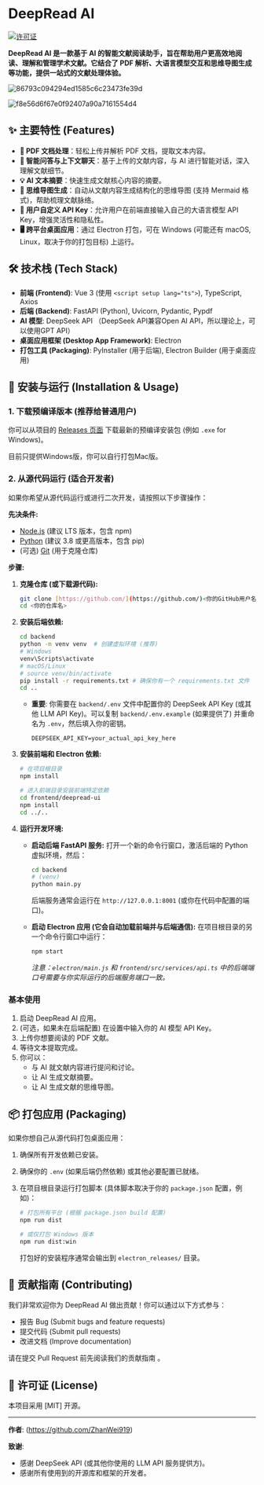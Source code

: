 # DeepRead AI 

[![许可证](https://img.shields.io/badge/license-MIT-blue.svg)](https://opensource.org/licenses/MIT)

**DeepRead AI 是一款基于 AI 的智能文献阅读助手，旨在帮助用户更高效地阅读、理解和管理学术文献。它结合了 PDF 解析、大语言模型交互和思维导图生成等功能，提供一站式的文献处理体验。**

![86793c094294ed1585c6c23473fe39d](https://github.com/user-attachments/assets/93efac89-b27d-48b7-a1a9-22e59b28f7cb)  

![f8e56d6f67e0f92407a90a7161554d4](https://github.com/user-attachments/assets/22ee064c-3438-4f06-8444-8819264439b6)



## ✨ 主要特性 (Features)

* **📄 PDF 文档处理**：轻松上传并解析 PDF 文档，提取文本内容。
* **💬 智能问答与上下文聊天**：基于上传的文献内容，与 AI 进行智能对话，深入理解文献细节。
* **💡 AI 文本摘要**：快速生成文献核心内容的摘要。
* **🧠 思维导图生成**：自动从文献内容生成结构化的思维导图 (支持 Mermaid 格式)，帮助梳理文献脉络。
* **🔑 用户自定义 API Key**：允许用户在前端直接输入自己的大语言模型 API Key，增强灵活性和隐私性。
* **🖥️ 跨平台桌面应用**：通过 Electron 打包，可在 Windows (可能还有 macOS, Linux，取决于你的打包目标) 上运行。

## 🛠️ 技术栈 (Tech Stack)

* **前端 (Frontend)**: Vue 3 (使用 `<script setup lang="ts">`), TypeScript, Axios
* **后端 (Backend)**: FastAPI (Python), Uvicorn, Pydantic, Pypdf
* **AI 模型**: DeepSeek API （DeepSeek API兼容Open AI API，所以理论上，可以使用GPT API）
* **桌面应用框架 (Desktop App Framework)**: Electron
* **打包工具 (Packaging)**: PyInstaller (用于后端), Electron Builder (用于桌面应用)

## 🚀 安装与运行 (Installation & Usage)

### 1. 下载预编译版本 (推荐给普通用户)

你可以从项目的 [Releases 页面](https://github.com/<你的GitHub用户名>/<你的仓库名>/releases) 下载最新的预编译安装包 (例如 `.exe` for Windows)。

目前只提供Windows版，你可以自行打包Mac版。

### 2. 从源代码运行 (适合开发者)

如果你希望从源代码运行或进行二次开发，请按照以下步骤操作：

**先决条件:**

* [Node.js](https://nodejs.org/) (建议 LTS 版本，包含 npm)
* [Python](https://www.python.org/downloads/) (建议 3.8 或更高版本，包含 pip)
* (可选) [Git](https://git-scm.com/) (用于克隆仓库)

**步骤:**

1.  **克隆仓库 (或下载源代码):**

	```bash
	git clone [https://github.com/](https://github.com/)<你的GitHub用户名>/<你的仓库名>.git
	cd <你的仓库名>
	```

2.  **安装后端依赖:**

	```bash
	cd backend
	python -m venv venv  # 创建虚拟环境 (推荐)
	# Windows
	venv\Scripts\activate
	# macOS/Linux
	# source venv/bin/activate
	pip install -r requirements.txt # 确保你有一个 requirements.txt 文件
	cd ..
	```

	* **重要**: 你需要在 `backend/.env` 文件中配置你的 DeepSeek API Key (或其他 LLM API Key)。可以复制 `backend/.env.example` (如果提供了) 并重命名为 `.env`，然后填入你的密钥。

		```
		DEEPSEEK_API_KEY=your_actual_api_key_here
		```

3.  **安装前端和 Electron 依赖:**

	```bash
	# 在项目根目录
	npm install
	
	# 进入前端目录安装前端特定依赖
	cd frontend/deepread-ui
	npm install
	cd ../..
	```

4.  **运行开发环境:**

	* **启动后端 FastAPI 服务:**
		打开一个新的命令行窗口，激活后端的 Python 虚拟环境，然后：

		```bash
		cd backend
		# (venv)
		python main.py
		```

		后端服务通常会运行在 `http://127.0.0.1:8001` (或你在代码中配置的端口)。

	* **启动 Electron 应用 (它会自动加载前端并与后端通信):**
		在项目根目录的另一个命令行窗口中运行：

		```bash
		npm start
		```

		*注意：`electron/main.js` 和 `frontend/src/services/api.ts` 中的后端端口号需要与你实际运行的后端服务端口一致。*

### 基本使用

1.  启动 DeepRead AI 应用。
2.  (可选，如果未在后端配置) 在设置中输入你的 AI 模型 API Key。
3.  上传你想要阅读的 PDF 文献。
4.  等待文本提取完成。
5.  你可以：
	* 与 AI 就文献内容进行提问和讨论。
	* 让 AI 生成文献摘要。
	* 让 AI 生成文献的思维导图。

## 📦 打包应用 (Packaging)

如果你想自己从源代码打包桌面应用：

1.  确保所有开发依赖已安装。

2.  确保你的 `.env` (如果后端仍然依赖) 或其他必要配置已就绪。

3.  在项目根目录运行打包脚本 (具体脚本取决于你的 `package.json` 配置，例如)：

	```bash
	# 打包所有平台 (根据 package.json build 配置)
	npm run dist
	
	# 或仅打包 Windows 版本
	npm run dist:win
	```

	打包好的安装程序通常会输出到 `electron_releases/` 目录。

## 🤝 贡献指南 (Contributing)

我们非常欢迎你为 DeepRead AI 做出贡献！你可以通过以下方式参与：

* 报告 Bug (Submit bugs and feature requests)
* 提交代码 (Submit pull requests)
* 改进文档 (Improve documentation)

请在提交 Pull Request 前先阅读我们的贡献指南 。

## 📄 许可证 (License)

本项目采用 [MIT] 开源。

---

**作者**: <Zhan Wei> (https://github.com/ZhanWei919)

**致谢**:

* 感谢 DeepSeek API (或其他你使用的 LLM API 服务提供方)。
* 感谢所有使用到的开源库和框架的开发者。

